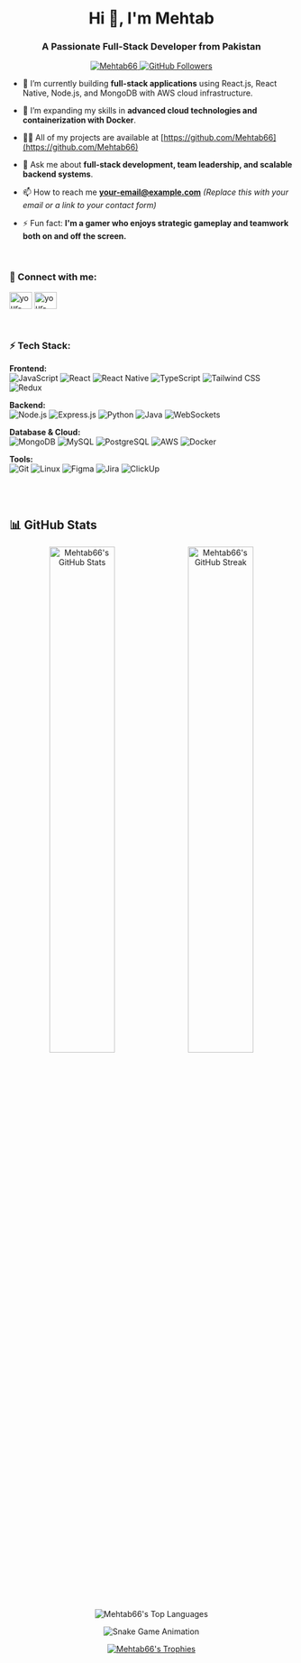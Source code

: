 <h1 align="center">Hi 👋, I'm Mehtab</h1>
<h3 align="center">A Passionate Full-Stack Developer from Pakistan</h3>

<p align="center">
  <a href="https://github.com/Mehtab66">
    <img src="https://komarev.com/ghpvc/?username=Mehtab66&label=Profile%20views&color=0e75b6&style=flat" alt="Mehtab66" />
  </a>
  <a href="https://github.com/Mehtab66?tab=followers">
    <img src="https://img.shields.io/github/followers/Mehtab66?label=Followers&style=social" alt="GitHub Followers">
  </a>
</p>

- 🔭 I’m currently building **full-stack applications** using React.js, React Native, Node.js, and MongoDB with AWS cloud infrastructure.

- 🌱 I’m expanding my skills in **advanced cloud technologies and containerization with Docker**.

- 👨‍💻 All of my projects are available at [https://github.com/Mehtab66](https://github.com/Mehtab66)

- 💬 Ask me about **full-stack development, team leadership, and scalable backend systems**.

- 📫 How to reach me **your-email@example.com** *(Replace this with your email or a link to your contact form)*

- ⚡ Fun fact: **I'm a gamer who enjoys strategic gameplay and teamwork both on and off the screen.**

<br>

<h3 align="left">🚀 Connect with me:</h3>
<p align="left">
  <a href="https://linkedin.com/in/your-linkedin" target="blank"><img align="center" src="https://raw.githubusercontent.com/rahuldkjain/github-profile-readme-generator/master/src/images/icons/Social/linked-in-alt.svg" alt="your-linkedin" height="30" width="40" /></a>
  <a href="https://twitter.com/your-twitter" target="blank"><img align="center" src="https://raw.githubusercontent.com/rahuldkjain/github-profile-readme-generator/master/src/images/icons/Social/twitter.svg" alt="your-twitter" height="30" width="40" /></a>
  <!-- Add more socials as needed -->
</p>

<br>

<h3 align="left">⚡ Tech Stack:</h3>
<p align="left">
  
  **Frontend:**<br>
  <img src="https://img.shields.io/badge/JavaScript-F7DF1E?style=for-the-badge&logo=javascript&logoColor=black" alt="JavaScript">
  <img src="https://img.shields.io/badge/React-20232A?style=for-the-badge&logo=react&logoColor=61DAFB" alt="React">
  <img src="https://img.shields.io/badge/React_Native-20232A?style=for-the-badge&logo=react&logoColor=61DAFB" alt="React Native">
  <img src="https://img.shields.io/badge/TypeScript-007ACC?style=for-the-badge&logo=typescript&logoColor=white" alt="TypeScript">
  <img src="https://img.shields.io/badge/Tailwind_CSS-38B2AC?style=for-the-badge&logo=tailwind-css&logoColor=white" alt="Tailwind CSS">
  <img src="https://img.shields.io/badge/Redux-593D88?style=for-the-badge&logo=redux&logoColor=white" alt="Redux">
  
  **Backend:**<br>
  <img src="https://img.shields.io/badge/Node.js-339933?style=for-the-badge&logo=nodedotjs&logoColor=white" alt="Node.js">
  <img src="https://img.shields.io/badge/Express.js-000000?style=for-the-badge&logo=express&logoColor=white" alt="Express.js">
  <img src="https://img.shields.io/badge/Python-3776AB?style=for-the-badge&logo=python&logoColor=white" alt="Python">
  <img src="https://img.shields.io/badge/Java-ED8B00?style=for-the-badge&logo=openjdk&logoColor=white" alt="Java">
  <img src="https://img.shields.io/badge/WebSockets-010101?style=for-the-badge&logo=socket.io&logoColor=white" alt="WebSockets">
  
  **Database & Cloud:**<br>
  <img src="https://img.shields.io/badge/MongoDB-47A248?style=for-the-badge&logo=mongodb&logoColor=white" alt="MongoDB">
  <img src="https://img.shields.io/badge/MySQL-4479A1?style=for-the-badge&logo=mysql&logoColor=white" alt="MySQL">
  <img src="https://img.shields.io/badge/PostgreSQL-316192?style=for-the-badge&logo=postgresql&logoColor=white" alt="PostgreSQL">
  <img src="https://img.shields.io/badge/AWS-FF9900?style=for-the-badge&logo=amazonaws&logoColor=white" alt="AWS">
  <img src="https://img.shields.io/badge/Docker-2496ED?style=for-the-badge&logo=docker&logoColor=white" alt="Docker">
  
  **Tools:**<br>
  <img src="https://img.shields.io/badge/Git-F05032?style=for-the-badge&logo=git&logoColor=white" alt="Git">
  <img src="https://img.shields.io/badge/Linux-FCC624?style=for-the-badge&logo=linux&logoColor=black" alt="Linux">
  <img src="https://img.shields.io/badge/Figma-F24E1E?style=for-the-badge&logo=figma&logoColor=white" alt="Figma">
  <img src="https://img.shields.io/badge/Jira-0052CC?style=for-the-badge&logo=jira&logoColor=white" alt="Jira">
  <img src="https://img.shields.io/badge/ClickUp-7B68EE?style=for-the-badge&logo=clickup&logoColor=white" alt="ClickUp">
</p>

<br>
<br>

<!-- GitHub Stats Section -->
<h2 align="left">📊 GitHub Stats</h2>

<p align="center">
  <img src="https://github-readme-stats.vercel.app/api?username=Mehtab66&show_icons=true&theme=radical&hide_border=true" alt="Mehtab66's GitHub Stats" width="48%" />
  <img src="https://github-readme-streak-stats.herokuapp.com/?user=Mehtab66&theme=radical&hide_border=true" alt="Mehtab66's GitHub Streak" width="48%" />
</p>

<p align="center">
  <img src="https://github-readme-stats.vercel.app/api/top-langs/?username=Mehtab66&layout=compact&theme=radical&hide_border=true" alt="Mehtab66's Top Languages" />
</p>

<!-- Snake Game Contribution Graph -->
<p align="center">
  <img src="https://raw.githubusercontent.com/Mehtab66/Mehtab66/output/snake.svg" alt="Snake Game Animation" />
</p>

<!-- Optional: Trophy Section -->
<p align="center"> 
  <a href="https://github.com/ryo-ma/github-profile-trophy">
    <img src="https://github-profile-trophy.vercel.app/?username=Mehtab66&theme=radical&no-frame=true&row=1&column=7" alt="Mehtab66's Trophies" />
  </a> 
</p>
